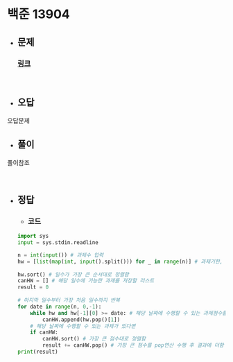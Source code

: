 # 백준 13904

- ## 문제
    ### [링크](https://www.acmicpc.net/problem/13904)



<br>

- ## 오답
오답문제

- ## 풀이
풀이참조

<br>


- ## 정답


   - ### 코드
    ```python
    import sys
    input = sys.stdin.readline
 
    n = int(input()) # 과제수 입력
    hw = [list(map(int, input().split())) for _ in range(n)] # 과제기한, 점수 입력
     
    hw.sort() # 일수가 가장 큰 순서대로 정렬함
    canHW = [] # 해당 일수에 가능한 과제를 저장할 리스트
    result = 0
     
    # 마지막 일수부터 가장 처음 일수까지 반복
    for date in range(n, 0,-1):
        while hw and hw[-1][0] >= date: # 해당 날짜에 수행할 수 있는 과제점수를 리스트에 저장
            canHW.append(hw.pop()[1])
        # 해당 날짜에 수행할 수 있는 과제가 있다면
        if canHW:
            canHW.sort() # 가장 큰 점수대로 정렬함
            result += canHW.pop() # 가장 큰 점수를 pop연산 수행 후 결과에 더함
    print(result)
